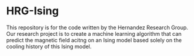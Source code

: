 # HRG-Ising

This repository is for the code written by the Hernandez Research Group. 
Our research project is to create a machine learning algorithm that can 
predict the magnetic field acitng on an Ising model based solely on the 
cooling history of this Ising model.

